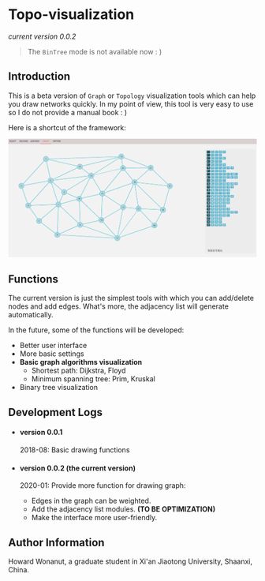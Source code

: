 # Topo-visualization

*current version 0.0.2*

> The `BinTree` mode is not available now : )



## Introduction

This is a beta version of `Graph` or `Topology` visualization tools which can help you draw networks quickly. In my point of view, this tool is very easy to use so I do not provide a manual book : )

Here is a shortcut of the framework:

![](./images/intro.png)



## Functions

The current version is just the simplest tools with which you can add/delete nodes and add edges. What's more, the adjacency list will generate automatically.

In the future, some of the functions will be developed:

- Better user interface
- More basic settings
- **Basic graph algorithms visualization**
  - Shortest path: Dijkstra, Floyd
  - Minimum spanning tree: Prim, Kruskal
- Binary tree visualization



## Development Logs

- #### version 0.0.1

  2018-08: Basic drawing functions

- #### version 0.0.2 (the current version)

  2020-01: Provide more function for drawing graph:

  - Edges in the graph can be weighted.
  - Add the adjacency list modules. **(TO BE OPTIMIZATION)**
  - Make the interface more user-friendly.



## Author Information

Howard Wonanut, a graduate student in Xi'an Jiaotong University, Shaanxi, China.
